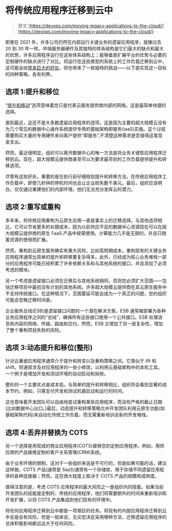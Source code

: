 # 将传统应用程序迁移到云中

> 原文:[https://devops.com/moving-legacy-applications-to-the-cloud/](https://devops.com/moving-legacy-applications-to-the-cloud/)

即使在 2021 年，许多公司仍然在内部运行关键业务的遗留应用程序，就像过去 20 到 30 年一样。中端服务器硬件及其独特的体系结构是它们最大的缺点和最大的优势，许多应用程序运行在这些体系结构上；能够垂直扩展平台的优势与必要的定制硬件的缺点进行了对比。将运行在这些类型的系统上的工作负载迁移到云中，这可能会给[带来巨大的好处](https://www.softwareadvisoryservice.com/en/blog/why-move-to-the-cloud-12-benefits-of-cloud-computing-in-2019/)，但也带来了一些独特的挑战——以下是实现这一目标的四种策略，各有利弊。

## 选项 1:提升和移位

“[提升和移动](https://devops.com/?s=lift%20and%20shift)”选项意味着您只是代表云服务提供商内部的网络。这是最简单快捷的选择。

直到最近，这还不是大多数遗留应用程序的选项。这是因为主要的超大规模云没有为几个常见的数据中心操作系统提供专用的基础架构即服务(IaaS)实施。这个过程需要购买大量的专用硬件来向客户提供“即服务”,不清楚这种需求是否值得这笔现金支出。

然而，最近很明显，组织可以离开数据中心的唯一方法是将业务关键型应用程序迁移到云。现在，超大规模云提供商甚至可以为要求最苛刻的工作负载提供提升和转移选项。

尽管有这些好处，重要的是在执行前仔细规划提升和转移方法。在传统应用程序工作负载中，即使几秒钟的停机时间也会让企业损失数千美元。最后，组织应该明白，仅仅通过重建他们的内部环境，他们无法充分发挥云的潜力。

## 选项 2:重写或重构

多年来，将传统应用重构为云原生应用一直是事实上的迁移选择。与其他选项相比，它可以节省更多的长期成本，因为以前供应不足的数据中心资源现在可以在超大规模云提供商的原生 FaaS 产品中按需使用。计算能力几乎是无限的，并且只随着资源的使用而扩展。

然而，重构到云原生服务确实有重大风险，比如高短期成本。重构现有的关键业务应用程序通常比简单的提升和转移要复杂得多。此外，已经成为核心业务堆栈一部分的应用程序可能已经积累了许多依赖关系和与其他系统的接口，并且添加了必须考虑的模块。

另一个考虑是遗留接口必须在迁移后与其他系统相同，否则您必须扩大范围——包括迁移项目中最初没有计划的其他系统。许多超大规模云提供商在其云原生服务中不支持传统接口。在这种情况下，范围蔓延可能会成为一个真正的问题，您的组织可能会忽略迁移时间表。

企业服务总线(ESB)是遗留接口问题的一个潜在解决方案。ESB 通常被部署为各种业务应用程序之间的“总线”，确保所有这些接口使用一个公共接口。ESB 处理消息和内容的网络、传输、路由和交付。然而，ESB 又增加了另一层复杂性，增加了整个重构项目失败的风险。

## 选项 3:动态提升和移位(整形)

针对云重塑应用程序通常介于提升和转变以及重构策略之间。它类似于 lift 和 shift，但通常涉及对应用程序的一些小修改，以利用云基础架构中的本机工具。一个例子是增加开发和测试环境的自动启动和拆除。

整形的一个主要优点是成本低。与简单的提升和转移相比，组织将会看到显著的成本节约，例如，只需支付开发和测试机器启动和运行的时间。

这也意味着开发团队可以自由地尝试重构某些应用程序，而没有严格的截止日期(比如数据中心出口。)最后，动态提升和转移策略允许开发团队利用云原生功能(如基础架构代码)来自动化传统工作负载，而无需重新培训全新的开发堆栈。

## 选项 4:丢弃并替换为 COTS

另一个选择是用现成的商业应用程序(COTS)替换您的定制应用程序。例如，用供应商的产品替换定制的客户关系管理(CRM)系统。

由于业务环境的限制，这对于一些组织来说是不可行的，但是如果可能的话，建议这样做。COTS 产品(通常是 SaaS)通常有一个存储库，用于存储不同遗留应用程序的各种连接器；然而，这在很大程度上取决于 COTS 产品的规模和成熟度。

值得注意的是，考虑 COTS 应用程序的最大风险之一是组织内的技能。如果当前开发团队的技能是定制的、传统的应用程序，他们将需要额外的时间来重新培训和开发扩展，以将 COTS 产品集成到他们现有的环境中。

将任何应用程序迁移到云中都是一项艰巨的任务。将现有的内部应用程序迁移到云中总是会有风险，但是一般来说，无论您决定采用哪种方法，迁移遗留应用程序的总体积极影响都远远大于任何风险。